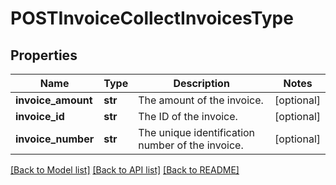 # POSTInvoiceCollectInvoicesType

## Properties
Name | Type | Description | Notes
------------ | ------------- | ------------- | -------------
**invoice_amount** | **str** | The amount of the invoice.  | [optional] 
**invoice_id** | **str** | The ID of the invoice.  | [optional] 
**invoice_number** | **str** | The unique identification number of the invoice.  | [optional] 

[[Back to Model list]](../README.md#documentation-for-models) [[Back to API list]](../README.md#documentation-for-api-endpoints) [[Back to README]](../README.md)


